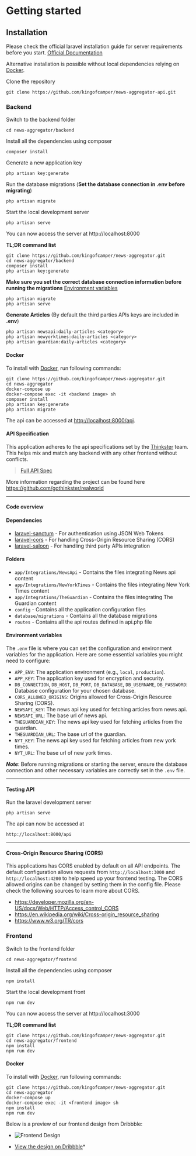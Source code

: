 # Getting started

## Installation

Please check the official laravel installation guide for server requirements before you start. [Official Documentation](https://laravel.com/docs/10.x/installation)

Alternative installation is possible without local dependencies relying on [Docker](#docker).

Clone the repository

    git clone https://github.com/kingofcamper/news-aggregator-api.git

### Backend

Switch to the backend folder

    cd news-aggregator/backend

Install all the dependencies using composer

    composer install

Generate a new application key

    php artisan key:generate

Run the database migrations (**Set the database connection in .env before migrating**)

    php artisan migrate

Start the local development server

    php artisan serve

You can now access the server at http://localhost:8000

**TL;DR command list**

    git clone https://github.com/kingofcamper/news-aggregator.git
    cd news-aggregator/backend
    composer install
    php artisan key:generate

**Make sure you set the correct database connection information before running the migrations** [Environment variables](#environment-variables)

    php artisan migrate
    php artisan serve

**Generate Articles** (By default the third parties APIs keys are included in **.env**)

    php artisan newsapi:daily-articles <category>
    php artisan newyorktimes:daily-articles <category>
    php artisan guardian:daily-articles <category>

#### Docker

To install with [Docker](https://www.docker.com), run following commands:

```
git clone https://github.com/kingofcamper/news-aggregator.git
cd news-aggregator
docker-compose up
docker-compose exec -it <backend image> sh
composer install
php artisan key:generate
php artisan migrate
```

The api can be accessed at [http://localhost:8000/api](http://localhost:8000/api).

#### API Specification

This application adheres to the api specifications set by the [Thinkster](https://github.com/gothinkster) team. This helps mix and match any backend with any other frontend without conflicts.

> [Full API Spec](https://github.com/gothinkster/realworld/tree/master/api)

More information regarding the project can be found here https://github.com/gothinkster/realworld

---

#### Code overview

#### Dependencies

- [laravel-sanctum](https://github.com/laravel/sanctum) - For authentication using JSON Web Tokens
- [laravel-cors](https://github.com/barryvdh/laravel-cors) - For handling Cross-Origin Resource Sharing (CORS)
- [laravel-saloon](https://github.com/saloonphp/saloon) - For handling third party APIs integration

#### Folders

- `app/Integrations/NewsApi` - Contains the files integrating News api content
- `app/Integrations/NewYorkTimes` - Contains the files integrating New York Times content
- `app/Integrations/TheGuardian` - Contains the files integrating The Guardian content
- `config` - Contains all the application configuration files
- `database/migrations` - Contains all the database migrations
- `routes` - Contains all the api routes defined in api.php file

#### Environment variables

The `.env` file is where you can set the configuration and environment variables for the application. Here are some essential variables you might need to configure:

- `APP_ENV`: The application environment (e.g., `local`, `production`).
- `APP_KEY`: The application key used for encryption and security.
- `DB_CONNECTION`, `DB_HOST`, `DB_PORT`, `DB_DATABASE`, `DB_USERNAME`, `DB_PASSWORD`: Database configuration for your chosen database.
- `CORS_ALLOWED_ORIGINS`: Origins allowed for Cross-Origin Resource Sharing (CORS).
- `NEWSAPI_KEY`: The news api key used for fetching articles from news api.
- `NEWSAPI_URL`: The base url of news api.
- `THEGUARDIAN_KEY`: The news api key used for fetching articles from the guardian.
- `THEGUARDIAN_URL`: The base url of the guardian.
- `NYT_KEY`: The news api key used for fetching articles from new york times.
- `NYT_URL`: The base url of new york times.

**_Note_**: Before running migrations or starting the server, ensure the database connection and other necessary variables are correctly set in the `.env` file.

---

#### Testing API

Run the laravel development server

    php artisan serve

The api can now be accessed at

    http://localhost:8000/api

---

#### Cross-Origin Resource Sharing (CORS)

This applications has CORS enabled by default on all API endpoints. The default configuration allows requests from `http://localhost:3000` and `http://localhost:4200` to help speed up your frontend testing. The CORS allowed origins can be changed by setting them in the config file. Please check the following sources to learn more about CORS.

- https://developer.mozilla.org/en-US/docs/Web/HTTP/Access_control_CORS
- https://en.wikipedia.org/wiki/Cross-origin_resource_sharing
- https://www.w3.org/TR/cors

### Frontend

Switch to the frontend folder

    cd news-aggregator/frontend

Install all the dependencies using composer

    npm install

Start the local development front

    npm run dev

You can now access the server at http://localhost:3000

**TL;DR command list**

    git clone https://github.com/kingofcamper/news-aggregator.git
    cd news-aggregator/frontend
    npm install
    npm run dev

#### Docker

To install with [Docker](https://www.docker.com), run following commands:

```
git clone https://github.com/kingofcamper/news-aggregator.git
cd news-aggregator
docker-compose up
docker-compose exec -it <frontend image> sh
npm install
npm run dev
```

Below is a preview of our frontend design from Dribbble:

- ![Frontend Design](https://github.com/kingofcamper/news-aggregator/blob/refa/readme-dockerconf/frontend/screencapture-dribbble-shots-15076668-News-portal-attachments-6806040-2023-12-20-16_19_53.png)

- [View the design on Dribbble](https://dribbble.com/shots/15076668-News-portal/attachments/6806040?mode=media)\*

